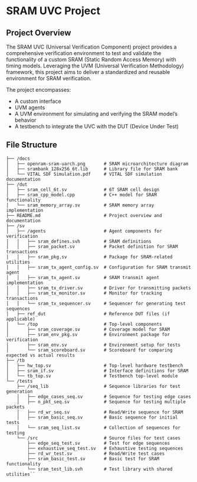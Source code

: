 # SRAM UVC Project

## Project Overview

The SRAM UVC (Universal Verification Component) project provides a comprehensive verification environment to test and validate the functionality of a custom SRAM (Static Random Access Memory) with timing models. Leveraging the UVM (Universal Verification Methodology) framework, this project aims to deliver a standardized and reusable environment for SRAM verification.

The project encompasses:
- A custom interface
- UVM agents
- A UVM environment for simulating and verifying the SRAM model’s behavior
- A testbench to integrate the UVC with the DUT (Device Under Test)

## File Structure
```
├── /docs
│   ├── openram-sram-uarch.png       # SRAM microarchitecture diagram
│   ├── srambank_128x256_6t.lib      # Library file for SRAM bank
│   └── VITAL SDF Simulation.pdf     # VITAL SDF simulation documentation
├── /dut
│   ├── sram_cell_6t.sv              # 6T SRAM cell design
│   ├── sram_cpp_model.cpp           # C++ model for SRAM functionality
│   └── sram_memory_array.sv         # SRAM memory array implementation
├── README.md                        # Project overview and documentation
├── /sv
│   ├── /agents                      # Agent components for verification
│   │   ├── sram_defines.svh         # SRAM definitions
│   │   ├── sram_packet.sv           # Packet definition for SRAM transactions
│   │   ├── sram_pkg.sv              # Package for SRAM-related utilities
│   │   ├── sram_tx_agent_config.sv  # Configuration for SRAM transmit agent
│   │   ├── sram_tx_agent.sv         # SRAM transmit agent implementation
│   │   ├── sram_tx_driver.sv        # Driver for transmitting packets
│   │   ├── sram_tx_monitor.sv       # Monitor for tracking transactions
│   │   └── sram_tx_sequencer.sv     # Sequencer for generating test sequences
│   ├── ref_dut                      # Reference DUT files (if applicable)
│   └── /top                         # Top-level components
│       ├── sram_coverage.sv         # Coverage model for SRAM
│       ├── sram_env_pkg.sv          # Environment package for verification
│       ├── sram_env.sv              # Environment setup for tests
│       └── sram_scoreboard.sv       # Scoreboard for comparing expected vs actual results
├── /tb
│   ├── hw_top.sv                    # Top-level hardware testbench
│   ├── sram_if.sv                   # Interface definitions for SRAM
│   └── tb_top.sv                    # Testbench top-level module
└── /tests
    ├── /seq_lib                     # Sequence libraries for test generation
    │   ├── edge_cases_seq.sv        # Sequence for testing edge cases
    │   ├── n_pkt_seq.sv             # Sequence for testing multiple packets
    │   ├── rd_wr_seq.sv             # Read/Write sequence for SRAM
    │   ├── sram_basic_seq.sv        # Basic sequence for initial tests
    │   └── sram_seq_list.sv         # Collection of sequences for testing
    └── /src                         # Source files for test cases
        ├── edge_seq_test.sv         # Test for edge sequences
        ├── exhaustive_seq_test.sv   # Exhaustive testing sequences
        ├── rd_wr_test.sv            # Read/Write test cases
        ├── sram_basic_test.sv       # Basic test for SRAM functionality
        └── sram_test_lib.svh        # Test library with shared utilities``
```
